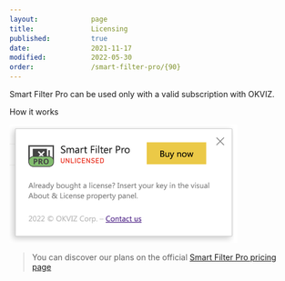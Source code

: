 ```yaml
---
layout:             page
title:              Licensing
published:          true
date:               2021-11-17
modified:           2022-05-30
order:              /smart-filter-pro/{90}
---
```


Smart Filter Pro can be used only with a valid subscription with OKVIZ.   

<todo>How it works</todo>

<img src="images/licensing.png" width="400">

> You can discover our plans on the official [Smart Filter Pro pricing page](https://okviz.com/smart-filter-pro/#pricing)
